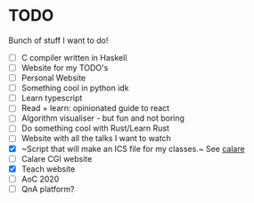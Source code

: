 # TODO
Bunch of stuff I want to do!

  - [ ] C compiler written in Haskell
  - [ ] Website for my TODO's
  - [ ] Personal Website
  - [ ] Something cool in python idk
  - [ ] Learn typescript 
  - [ ] Read + learn: opinionated guide to react
  - [ ] Algorithm visualiser - but fun and not boring
  - [ ] Do something cool with Rust/Learn Rust
  - [ ] Website with all the talks I want to watch
  - [x] ~Script that will make an ICS file for my classes.~ See [calare](https://github.com/MrSpanishPear/calare)
  - [ ] Calare CGI website
  - [x] Teach website
  - [ ] AoC 2020
  - [ ] QnA platform?
